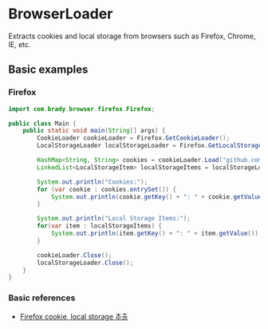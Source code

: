 # BrowserLoader
Extracts cookies and local storage from browsers such as Firefox, Chrome, IE, etc.

## Basic examples

### Firefox

```java
import com.brady.browser.firefox.Firefox;

public class Main {
    public static void main(String[] args) {
        CookieLoader cookieLoader = Firefox.GetCookieLoader();
        LocalStorageLoader localStorageLoader = Firefox.GetLocalStorageLoader("https", "github.com");

        HashMap<String, String> cookies = cookieLoader.Load("github.com");
        LinkedList<LocalStorageItem> localStorageItems = localStorageLoader.Load();

        System.out.println("Cookies:");
        for (var cookie : cookies.entrySet()) {
            System.out.println(cookie.getKey() + ": " + cookie.getValue());
        }

        System.out.println("Local Storage Items:");
        for(var item : localStorageItems) {
            System.out.println(item.getKey() + ": " + item.getValue());
        }

        cookieLoader.Close();
        localStorageLoader.Close();
    }
}
```

### Basic references

- [Firefox cookie, local storage 추출](https://doyu66.tistory.com/24)
